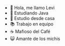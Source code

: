 - 👋 Hola, me llamo Levi
- 🔰 Estudiando Java
- 🌱 Estudio desde casa
- 📚 Trabajo en equipo
- ☕ Mafioso del Café
- 😺 Amante de los michis

<!---
Levis213/Levis213 es un ✨ repositorio ✨ especial ya que su `README.md` (este archivo) muestra información sobre este perfil
Puede hacer clic en el enlace Vista previa para ver los cambios.
--->
